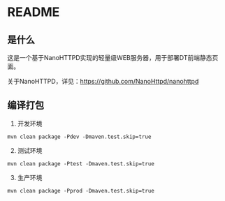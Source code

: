 # README


## 是什么

这是一个基于NanoHTTPD实现的轻量级WEB服务器，用于部署DT前端静态页面。

关于NanoHTTPD，详见：https://github.com/NanoHttpd/nanohttpd


## 编译打包

1. 开发环境
```shell
mvn clean package -Pdev -Dmaven.test.skip=true
```

2. 测试环境
```shell
mvn clean package -Ptest -Dmaven.test.skip=true
```

3. 生产环境
```shell
mvn clean package -Pprod -Dmaven.test.skip=true
```
